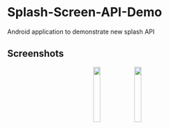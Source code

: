 # Splash-Screen-API-Demo
Android application to demonstrate new splash API

## Screenshots
<p align='center'>
  <img src='https://firebasestorage.googleapis.com/v0/b/dairy-41492.appspot.com/o/Screenshot_20230917_155048.png?alt=media&token=ca2a84cd-69e5-48da-8b70-43e911ffcf63' width='18%'/>
  <img src='https://firebasestorage.googleapis.com/v0/b/dairy-41492.appspot.com/o/Screenshot_20230917_155122.png?alt=media&token=6c0fa558-772a-4767-9002-76e0a8c37ab6' width='18%'/>
